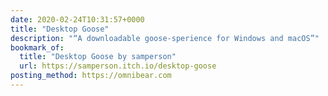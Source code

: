 ```yaml
---
date: 2020-02-24T10:31:57+0000
title: "Desktop Goose"
description: "“A downloadable goose-sperience for Windows and macOS”"
bookmark_of:
  title: "Desktop Goose by samperson"
  url: https://samperson.itch.io/desktop-goose
posting_method: https://omnibear.com
---
```

